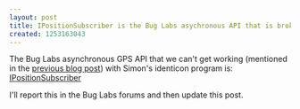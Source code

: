 ```yaml
---
layout: post
title: IPositionSubscriber is the Bug Labs asychronous API that is broken in 1.4.2
created: 1253163043
---
```

<p>The Bug Labs asynchronous GPS API that we can't get working (mentioned in the <a href="http://rolandtanglao.com/archives/2009/09/14/bug-labs-release-142-asynchronous-gps-api-broken-synchronoous-works-requires-pol">previous blog post</a>) with Simon's identicon program is: <a href="http://bugcommunity.com/development/javadoc/r1.4/bug/com/buglabs/bug/module/gps/pub/IPositionSubscriber.html">IPositionSubscriber</a></p><p>I'll report this in the Bug Labs forums and then update this post.</p>
